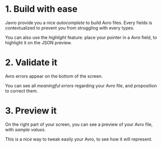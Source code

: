 # 1. Build with ease

Javro provide you a nice *autocomplete* to build Avro files. Every fields is contextualized to prevent you from struggling with every types.

You can also use the *highlight* feature: place your pointer in a Avro field, to highlight it on the JSON preview.

# 2. Validate it

Avro errors appear on the bottom of the screen.

You can see all *meaningful errors* regarding your Avro file, and proposition to correct them.

# 3. Preview it

On the right part of your screen, you can see a preview of your Avro file, with *sample values*.

This is a nice way to tweak easily your Avro, to see how it will represent.
